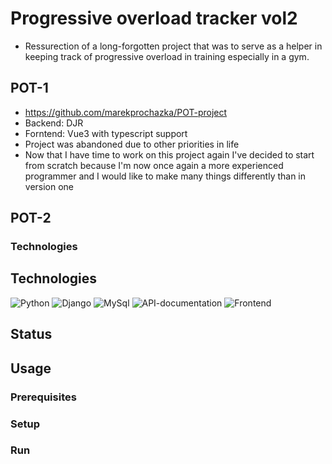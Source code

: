 # Progressive overload tracker vol2

- Ressurection of a long-forgotten project that was to serve as a helper in keeping track of progressive overload in training especially in a gym.

## POT-1
- https://github.com/marekprochazka/POT-project
- Backend: DJR
- Forntend: Vue3 with typescript support 
- Project was abandoned due to other priorities in life 
- Now that I have time to work on this project again I've decided to start from scratch because I'm now once again a more experienced programmer and I would like to make many things differently than in version one

## POT-2

### Technologies

## Technologies
![Python](https://img.shields.io/badge/Python-3.8-informational?style=for-the-badge&logo=Python&logoColor=white&color=092e20)
![Django](https://img.shields.io/badge/Backend-Django-informational?style=for-the-badge&logo=Django&logoColor=white&color=092e20)
![MySql](https://img.shields.io/badge/Database-MySql-informational?style=for-the-badge&logo=MySQL&logoColor=white&color=00758F)
![API-documentation](https://img.shields.io/badge/Api%20documentation-Swagger-informational?style=for-the-badge&logo=Swagger&logoColor=white&color=85ea2d)
![Frontend](https://img.shields.io/badge/Frontend-Flutter-informational?style=for-the-badge&logo=Flutter&logoColor=white&color=02569B)

## Status

## Usage

### Prerequisites

### Setup

### Run
